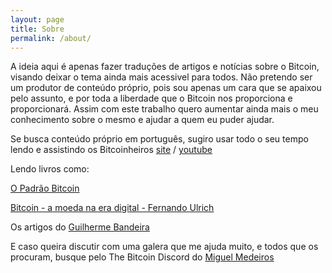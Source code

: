 ```yaml
---
layout: page
title: Sobre
permalink: /about/
---
```


A ideia aqui é apenas fazer traduções de artigos e notícias sobre o Bitcoin, visando deixar o tema ainda mais acessivel para todos. Não pretendo ser um produtor de conteúdo próprio, pois sou apenas um cara que se apaixou pelo assunto, e por toda a liberdade que o Bitcoin nos proporciona e proporcionará. Assim com este trabalho quero aumentar ainda mais o meu conhecimento sobre o mesmo e ajudar a quem eu puder ajudar.

Se busca conteúdo próprio em português, sugiro usar todo o seu tempo lendo e assistindo os Bitcoinheiros
[site](https://bitcoinheiros.com) /
[youtube](https://www.youtube.com/c/bitcoinheiros)


Lendo livros como:

[O Padrão Bitcoin](https://www.amazon.com.br/Padr%C3%A3o-Bitcoin-Edi%C3%A7%C3%A3o-Brasileira-Descentralizada-ebook/dp/B08M914ZZ9/ref=sr_1_3?__mk_pt_BR=%C3%85M%C3%85%C5%BD%C3%95%C3%91&dchild=1&keywords=bitcoin+standard&qid=1621309383&sr=8-3)

[Bitcoin - a moeda na era digital - Fernando Ulrich](https://rothbardbrasil.com/bitcoin-a-moeda-na-era-digital/)

Os artigos do [Guilherme Bandeira](https://guilhermebandeira.substack.com/)

E caso queira discutir com uma galera que me ajuda muito, e todos que os procuram, busque pelo The Bitcoin Discord do [Miguel Medeiros](https://twitter.com/_miguelmedeiros)